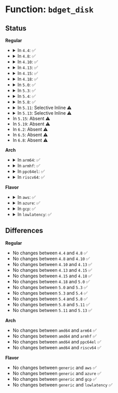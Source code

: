 # Function: <code>bdget_disk</code>

## Status
<b>Regular</b>
<ul>
<li>
<details>
<summary>In <code>4.4</code>: ✅</summary>

```c
struct block_device *bdget_disk(struct gendisk *disk, int partno);
```

**Collision:** Unique Global

**Inline:** No

**Transformation:** False

**Instances:**

```
In block/genhd.c (ffffffff813ca070)
Location: block/genhd.c:722
Inline: False
Direct callers:
  - fs/block_dev.c:revalidate_disk
  - fs/block_dev.c:__blkdev_get
  - fs/block_dev.c:blkdev_get
  - block/genhd.c:invalidate_partition
  - block/genhd.c:add_disk
  - drivers/block/xen-blkfront.c:blkif_release
  - drivers/block/xen-blkfront.c:blkfront_remove
  - drivers/block/xen-blkfront.c:blkback_changed
  - drivers/md/dm.c:dm_create
```
**Symbols:**

```
ffffffff813ca070-ffffffff813ca0d7: bdget_disk (STB_GLOBAL)
```
</details>
</li>
<li>
<details>
<summary>In <code>4.8</code>: ✅</summary>

```c
struct block_device *bdget_disk(struct gendisk *disk, int partno);
```

**Collision:** Unique Global

**Inline:** No

**Transformation:** False

**Instances:**

```
In block/genhd.c (ffffffff8140e2e0)
Location: block/genhd.c:748
Inline: False
Direct callers:
  - fs/block_dev.c:blkdev_get
  - fs/block_dev.c:__blkdev_get
  - fs/block_dev.c:revalidate_disk
  - block/genhd.c:invalidate_partition
  - block/genhd.c:device_add_disk
  - drivers/block/xen-blkfront.c:blkif_release
  - drivers/block/xen-blkfront.c:blkfront_remove
  - drivers/block/xen-blkfront.c:blkback_changed
  - drivers/md/dm.c:dm_create
```
**Symbols:**

```
ffffffff8140e2e0-ffffffff8140e347: bdget_disk (STB_GLOBAL)
```
</details>
</li>
<li>
<details>
<summary>In <code>4.10</code>: ✅</summary>

```c
struct block_device *bdget_disk(struct gendisk *disk, int partno);
```

**Collision:** Unique Global

**Inline:** No

**Transformation:** False

**Instances:**

```
In block/genhd.c (ffffffff81429670)
Location: block/genhd.c:748
Inline: False
Direct callers:
  - fs/block_dev.c:blkdev_get
  - fs/block_dev.c:__blkdev_get
  - fs/block_dev.c:revalidate_disk
  - block/genhd.c:invalidate_partition
  - block/genhd.c:device_add_disk
  - drivers/block/xen-blkfront.c:blkif_release
  - drivers/block/xen-blkfront.c:blkfront_remove
  - drivers/block/xen-blkfront.c:blkback_changed
  - drivers/md/dm.c:dm_create
```
**Symbols:**

```
ffffffff81429670-ffffffff814296d7: bdget_disk (STB_GLOBAL)
```
</details>
</li>
<li>
<details>
<summary>In <code>4.13</code>: ✅</summary>

```c
struct block_device *bdget_disk(struct gendisk *disk, int partno);
```

**Collision:** Unique Global

**Inline:** No

**Transformation:** False

**Instances:**

```
In block/genhd.c (ffffffff814379b0)
Location: block/genhd.c:760
Inline: False
Direct callers:
  - fs/block_dev.c:blkdev_get
  - fs/block_dev.c:__blkdev_get
  - fs/block_dev.c:revalidate_disk
  - block/genhd.c:invalidate_partition
  - block/genhd.c:device_add_disk
  - drivers/block/xen-blkfront.c:blkif_release
  - drivers/block/xen-blkfront.c:blkfront_remove
  - drivers/block/xen-blkfront.c:blkback_changed
  - drivers/md/dm.c:dm_create
```
**Symbols:**

```
ffffffff814379b0-ffffffff81437a17: bdget_disk (STB_GLOBAL)
```
</details>
</li>
<li>
<details>
<summary>In <code>4.15</code>: ✅</summary>

```c
struct block_device *bdget_disk(struct gendisk *disk, int partno);
```

**Collision:** Unique Global

**Inline:** No

**Transformation:** False

**Instances:**

```
In block/genhd.c (ffffffff814637c0)
Location: block/genhd.c:825
Inline: False
Direct callers:
  - fs/block_dev.c:blkdev_get
  - fs/block_dev.c:__blkdev_get
  - fs/block_dev.c:revalidate_disk
  - block/genhd.c:invalidate_partition
  - block/genhd.c:device_add_disk
  - drivers/block/xen-blkfront.c:blkif_release
  - drivers/block/xen-blkfront.c:blkfront_remove
  - drivers/block/xen-blkfront.c:blkback_changed
  - drivers/md/dm.c:dm_create
```
**Symbols:**

```
ffffffff814637c0-ffffffff81463827: bdget_disk (STB_GLOBAL)
```
</details>
</li>
<li>
<details>
<summary>In <code>4.18</code>: ✅</summary>

```c
struct block_device *bdget_disk(struct gendisk *disk, int partno);
```

**Collision:** Unique Global

**Inline:** No

**Transformation:** False

**Instances:**

```
In block/genhd.c (ffffffff814971d0)
Location: block/genhd.c:873
Inline: False
Direct callers:
  - fs/block_dev.c:blkdev_get
  - fs/block_dev.c:__blkdev_get
  - fs/block_dev.c:revalidate_disk
  - block/genhd.c:invalidate_partition
  - block/genhd.c:__device_add_disk
  - drivers/block/xen-blkfront.c:blkif_release
  - drivers/block/xen-blkfront.c:blkfront_remove
  - drivers/block/xen-blkfront.c:blkback_changed
  - drivers/md/dm.c:dm_create
```
**Symbols:**

```
ffffffff814971d0-ffffffff81497237: bdget_disk (STB_GLOBAL)
```
</details>
</li>
<li>
<details>
<summary>In <code>5.0</code>: ✅</summary>

```c
struct block_device *bdget_disk(struct gendisk *disk, int partno);
```

**Collision:** Unique Global

**Inline:** No

**Transformation:** False

**Instances:**

```
In block/genhd.c (ffffffff814b10f0)
Location: block/genhd.c:895
Inline: False
Direct callers:
  - fs/block_dev.c:blkdev_get
  - fs/block_dev.c:__blkdev_get
  - fs/block_dev.c:revalidate_disk
  - block/genhd.c:invalidate_partition
  - block/genhd.c:__device_add_disk
  - drivers/block/xen-blkfront.c:blkif_release
  - drivers/block/xen-blkfront.c:blkfront_remove
  - drivers/block/xen-blkfront.c:blkback_changed
  - drivers/md/dm.c:dm_create
```
**Symbols:**

```
ffffffff814b10f0-ffffffff814b1157: bdget_disk (STB_GLOBAL)
```
</details>
</li>
<li>
<details>
<summary>In <code>5.3</code>: ✅</summary>

```c
struct block_device *bdget_disk(struct gendisk *disk, int partno);
```

**Collision:** Unique Global

**Inline:** No

**Transformation:** False

**Instances:**

```
In block/genhd.c (ffffffff814df310)
Location: block/genhd.c:917
Inline: False
Direct callers:
  - fs/block_dev.c:__blkdev_get
  - fs/block_dev.c:revalidate_disk
  - fs/block_dev.c:bd_start_claiming
  - block/genhd.c:invalidate_partition
  - block/genhd.c:__device_add_disk
  - drivers/block/xen-blkfront.c:blkif_release
  - drivers/block/xen-blkfront.c:blkfront_remove
  - drivers/block/xen-blkfront.c:blkback_changed
  - drivers/md/dm.c:alloc_dev
```
**Symbols:**

```
ffffffff814df310-ffffffff814df34b: bdget_disk (STB_GLOBAL)
```
</details>
</li>
<li>
<details>
<summary>In <code>5.4</code>: ✅</summary>

```c
struct block_device *bdget_disk(struct gendisk *disk, int partno);
```

**Collision:** Unique Global

**Inline:** No

**Transformation:** False

**Instances:**

```
In block/genhd.c (ffffffff814f8740)
Location: block/genhd.c:926
Inline: False
Direct callers:
  - fs/block_dev.c:__blkdev_get
  - fs/block_dev.c:revalidate_disk
  - fs/block_dev.c:bd_start_claiming
  - block/genhd.c:invalidate_partition
  - block/genhd.c:__device_add_disk
  - drivers/block/xen-blkfront.c:blkif_release
  - drivers/block/xen-blkfront.c:blkfront_remove
  - drivers/block/xen-blkfront.c:blkback_changed
  - drivers/md/dm.c:alloc_dev
```
**Symbols:**

```
ffffffff814f8740-ffffffff814f877b: bdget_disk (STB_GLOBAL)
```
</details>
</li>
<li>
<details>
<summary>In <code>5.8</code>: ✅</summary>

```c
struct block_device *bdget_disk(struct gendisk *disk, int partno);
```

**Collision:** Unique Global

**Inline:** No

**Transformation:** False

**Instances:**

```
In block/genhd.c (ffffffff8155a180)
Location: block/genhd.c:1030
Inline: False
Direct callers:
  - fs/block_dev.c:__blkdev_get
  - fs/block_dev.c:revalidate_disk
  - fs/block_dev.c:bd_start_claiming
  - block/genhd.c:invalidate_partition
  - block/genhd.c:register_disk
  - block/partitions/core.c:bdev_del_partition
  - drivers/block/xen-blkfront.c:blkif_release
  - drivers/block/xen-blkfront.c:blkfront_remove
  - drivers/block/xen-blkfront.c:blkfront_closing
  - drivers/md/dm.c:alloc_dev
```
**Symbols:**

```
ffffffff8155a180-ffffffff8155a1e6: bdget_disk (STB_GLOBAL)
```
</details>
</li>
<li>
<details>
<summary>In <code>5.11</code>: Selective Inline ⚠️</summary>

```c
struct block_device *bdget_disk(struct gendisk *disk, int partno);
```

**Collision:** Unique Global

**Inline:** Selective

**Transformation:** False

**Instances:**

```
In block/genhd.c (ffffffff815773b1)
Location: block/genhd.c:926
Inline: True
Inline callers:
  - block/genhd.c:blk_lookup_devt
Direct callers:
  - init/do_mounts.c:devt_from_partuuid
  - block/partitions/core.c:bdev_resize_partition
  - block/partitions/core.c:bdev_del_partition
```
**Symbols:**

```
ffffffff81577120-ffffffff81577166: bdget_disk (STB_GLOBAL)
```
</details>
</li>
<li>
<details>
<summary>In <code>5.13</code>: Selective Inline ⚠️</summary>

```c
struct block_device *bdget_disk(struct gendisk *disk, int partno);
```

**Collision:** Unique Global

**Inline:** Selective

**Transformation:** False

**Instances:**

```
In block/genhd.c (ffffffff8157f1a4)
Location: block/genhd.c:708
Inline: True
Inline callers:
  - block/genhd.c:blk_lookup_devt
Direct callers:
  - init/do_mounts.c:devt_from_partuuid
  - block/partitions/core.c:bdev_resize_partition
  - block/partitions/core.c:bdev_del_partition
```
**Symbols:**

```
ffffffff8157f0d0-ffffffff8157f11b: bdget_disk (STB_GLOBAL)
```
</details>
</li>
<li>
In <code>5.15</code>: Absent ⚠️
</li>
<li>
In <code>5.19</code>: Absent ⚠️
</li>
<li>
In <code>6.2</code>: Absent ⚠️
</li>
<li>
In <code>6.5</code>: Absent ⚠️
</li>
<li>
In <code>6.8</code>: Absent ⚠️
</li>
</ul>
<b>Arch</b>
<ul>
<li>
<details>
<summary>In <code>arm64</code>: ✅</summary>

```c
struct block_device *bdget_disk(struct gendisk *disk, int partno);
```

**Collision:** Unique Global

**Inline:** No

**Transformation:** False

**Instances:**

```
In block/genhd.c (ffff8000105f9b40)
Location: block/genhd.c:926
Inline: False
Direct callers:
  - fs/block_dev.c:__blkdev_get
  - fs/block_dev.c:revalidate_disk
  - fs/block_dev.c:bd_start_claiming
  - block/genhd.c:invalidate_partition
  - block/genhd.c:__device_add_disk
  - drivers/block/xen-blkfront.c:blkif_release
  - drivers/block/xen-blkfront.c:blkfront_remove
  - drivers/block/xen-blkfront.c:blkback_changed
  - drivers/md/dm.c:alloc_dev
```
**Symbols:**

```
ffff8000105f9b40-ffff8000105f9b98: bdget_disk (STB_GLOBAL)
```
</details>
</li>
<li>
<details>
<summary>In <code>armhf</code>: ✅</summary>

```c
struct block_device *bdget_disk(struct gendisk *disk, int partno);
```

**Collision:** Unique Global

**Inline:** No

**Transformation:** False

**Instances:**

```
In block/genhd.c (c07a4e08)
Location: block/genhd.c:926
Inline: False
Direct callers:
  - fs/block_dev.c:__blkdev_get
  - fs/block_dev.c:revalidate_disk
  - fs/block_dev.c:bd_start_claiming
  - block/genhd.c:invalidate_partition
  - block/genhd.c:__device_add_disk
  - drivers/md/dm.c:alloc_dev
```
**Symbols:**

```
c07a4e08-c07a4e48: bdget_disk (STB_GLOBAL)
```
</details>
</li>
<li>
<details>
<summary>In <code>ppc64el</code>: ✅</summary>

```c
struct block_device *bdget_disk(struct gendisk *disk, int partno);
```

**Collision:** Unique Global

**Inline:** No

**Transformation:** False

**Instances:**

```
In block/genhd.c (c000000000792790)
Location: block/genhd.c:926
Inline: False
Direct callers:
  - fs/block_dev.c:__blkdev_get
  - fs/block_dev.c:revalidate_disk
  - fs/block_dev.c:bd_start_claiming
  - block/genhd.c:invalidate_partition
  - block/genhd.c:__device_add_disk
  - drivers/md/dm.c:alloc_dev
```
**Symbols:**

```
c000000000792790-c00000000079281c: bdget_disk (STB_GLOBAL)
```
</details>
</li>
<li>
<details>
<summary>In <code>riscv64</code>: ✅</summary>

```c
struct block_device *bdget_disk(struct gendisk *disk, int partno);
```

**Collision:** Unique Global

**Inline:** No

**Transformation:** False

**Instances:**

```
In block/genhd.c (ffffffe000436302)
Location: block/genhd.c:926
Inline: False
Direct callers:
  - fs/block_dev.c:__blkdev_get
  - fs/block_dev.c:revalidate_disk
  - fs/block_dev.c:bd_start_claiming
  - block/genhd.c:invalidate_partition
  - block/genhd.c:__device_add_disk
  - drivers/md/dm.c:alloc_dev
```
**Symbols:**

```
ffffffe000436302-ffffffe000436366: bdget_disk (STB_GLOBAL)
```
</details>
</li>
</ul>
<b>Flavor</b>
<ul>
<li>
<details>
<summary>In <code>aws</code>: ✅</summary>

```c
struct block_device *bdget_disk(struct gendisk *disk, int partno);
```

**Collision:** Unique Global

**Inline:** No

**Transformation:** False

**Instances:**

```
In block/genhd.c (ffffffff814f0d20)
Location: block/genhd.c:926
Inline: False
Direct callers:
  - fs/block_dev.c:__blkdev_get
  - fs/block_dev.c:revalidate_disk
  - fs/block_dev.c:bd_start_claiming
  - block/genhd.c:invalidate_partition
  - block/genhd.c:__device_add_disk
  - drivers/block/xen-blkfront.c:blkif_release
  - drivers/block/xen-blkfront.c:blkfront_remove
  - drivers/block/xen-blkfront.c:blkback_changed
  - drivers/md/dm.c:alloc_dev
```
**Symbols:**

```
ffffffff814f0d20-ffffffff814f0d5b: bdget_disk (STB_GLOBAL)
```
</details>
</li>
<li>
<details>
<summary>In <code>azure</code>: ✅</summary>

```c
struct block_device *bdget_disk(struct gendisk *disk, int partno);
```

**Collision:** Unique Global

**Inline:** No

**Transformation:** False

**Instances:**

```
In block/genhd.c (ffffffff814e1260)
Location: block/genhd.c:926
Inline: False
Direct callers:
  - fs/block_dev.c:__blkdev_get
  - fs/block_dev.c:revalidate_disk
  - fs/block_dev.c:bd_start_claiming
  - block/genhd.c:invalidate_partition
  - block/genhd.c:__device_add_disk
  - drivers/md/dm.c:alloc_dev
```
**Symbols:**

```
ffffffff814e1260-ffffffff814e129b: bdget_disk (STB_GLOBAL)
```
</details>
</li>
<li>
<details>
<summary>In <code>gcp</code>: ✅</summary>

```c
struct block_device *bdget_disk(struct gendisk *disk, int partno);
```

**Collision:** Unique Global

**Inline:** No

**Transformation:** False

**Instances:**

```
In block/genhd.c (ffffffff814ecdb0)
Location: block/genhd.c:926
Inline: False
Direct callers:
  - fs/block_dev.c:__blkdev_get
  - fs/block_dev.c:revalidate_disk
  - fs/block_dev.c:bd_start_claiming
  - block/genhd.c:invalidate_partition
  - block/genhd.c:__device_add_disk
  - drivers/block/xen-blkfront.c:blkif_release
  - drivers/block/xen-blkfront.c:blkfront_remove
  - drivers/block/xen-blkfront.c:blkback_changed
  - drivers/md/dm.c:alloc_dev
```
**Symbols:**

```
ffffffff814ecdb0-ffffffff814ecdeb: bdget_disk (STB_GLOBAL)
```
</details>
</li>
<li>
<details>
<summary>In <code>lowlatency</code>: ✅</summary>

```c
struct block_device *bdget_disk(struct gendisk *disk, int partno);
```

**Collision:** Unique Global

**Inline:** No

**Transformation:** False

**Instances:**

```
In block/genhd.c (ffffffff81505e20)
Location: block/genhd.c:926
Inline: False
Direct callers:
  - fs/block_dev.c:__blkdev_get
  - fs/block_dev.c:revalidate_disk
  - fs/block_dev.c:bd_start_claiming
  - block/genhd.c:invalidate_partition
  - block/genhd.c:__device_add_disk
  - drivers/block/xen-blkfront.c:blkif_release
  - drivers/block/xen-blkfront.c:blkfront_remove
  - drivers/block/xen-blkfront.c:blkback_changed
  - drivers/md/dm.c:alloc_dev
```
**Symbols:**

```
ffffffff81505e20-ffffffff81505e5b: bdget_disk (STB_GLOBAL)
```
</details>
</li>
</ul>

## Differences
<b>Regular</b>
<ul>
<li>
No changes between <code>4.4</code> and <code>4.8</code> ✅
</li>
<li>
No changes between <code>4.8</code> and <code>4.10</code> ✅
</li>
<li>
No changes between <code>4.10</code> and <code>4.13</code> ✅
</li>
<li>
No changes between <code>4.13</code> and <code>4.15</code> ✅
</li>
<li>
No changes between <code>4.15</code> and <code>4.18</code> ✅
</li>
<li>
No changes between <code>4.18</code> and <code>5.0</code> ✅
</li>
<li>
No changes between <code>5.0</code> and <code>5.3</code> ✅
</li>
<li>
No changes between <code>5.3</code> and <code>5.4</code> ✅
</li>
<li>
No changes between <code>5.4</code> and <code>5.8</code> ✅
</li>
<li>
No changes between <code>5.8</code> and <code>5.11</code> ✅
</li>
<li>
No changes between <code>5.11</code> and <code>5.13</code> ✅
</li>
</ul>
<b>Arch</b>
<ul>
<li>
No changes between <code>amd64</code> and <code>arm64</code> ✅
</li>
<li>
No changes between <code>amd64</code> and <code>armhf</code> ✅
</li>
<li>
No changes between <code>amd64</code> and <code>ppc64el</code> ✅
</li>
<li>
No changes between <code>amd64</code> and <code>riscv64</code> ✅
</li>
</ul>
<b>Flavor</b>
<ul>
<li>
No changes between <code>generic</code> and <code>aws</code> ✅
</li>
<li>
No changes between <code>generic</code> and <code>azure</code> ✅
</li>
<li>
No changes between <code>generic</code> and <code>gcp</code> ✅
</li>
<li>
No changes between <code>generic</code> and <code>lowlatency</code> ✅
</li>
</ul>
